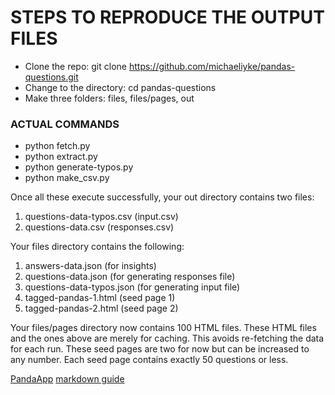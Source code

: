 # STEPS TO REPRODUCE THE OUTPUT FILES
 - Clone the repo: git clone https://github.com/michaeliyke/pandas-questions.git
 - Change to the directory: cd pandas-questions
 - Make three folders: files, files/pages, out
 
### ACTUAL COMMANDS
 - python fetch.py
 - python extract.py
 - python generate-typos.py
 - python make_csv.py

Once all these execute successfully, your out directory contains two files:
 1. questions-data-typos.csv (input.csv)
 2. questions-data.csv (responses.csv)
 
Your files directory contains the following:
 1. answers-data.json (for insights)
 2. questions-data.json (for generating responses file)
 3. questions-data-typos.json (for generating input file)
 4. tagged-pandas-1.html (seed page 1)
 5. tagged-pandas-2.html (seed page 2)
 
Your files/pages directory now contains 100 HTML files. These HTML files and the ones above are merely for caching.
This avoids re-fetching the data for each run. These seed pages are two for now but can be increased to any number.
Each seed page contains exactly 50 questions or less. 

[PandaApp](https://colab.research.google.com/drive/1oCSWlX3d9NFa51OXvfk3jEfCbxq3MAaD?usp=sharing)
[markdown guide](https://www.markdownguide.org/cheat-sheet)